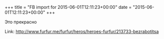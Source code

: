+++
title = "FB import for 2015-06-01T12:11:23+00:00"
date = "2015-06-01T12:11:23+00:00"
+++

Это прекрасно


Link: <a href="http://www.furfur.me/furfur/heros/heroes-furfur/213733-bezrabotitsa">http://www.furfur.me/furfur/heros/heroes-furfur/213733-bezrabotitsa</a>

